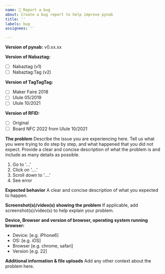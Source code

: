 ```yaml
---
name: 🐛 Report a bug
about: Create a bug report to help improve pynab
title: ''
labels: bug
assignees: ''

---
```


**Version of pynab:** v0.xx.xx

**Version of Nabaztag:**

- [ ] Nabaztag (v1)
- [ ] Nabaztag:Tag (v2)

**Version of TagTagTag:**

- [ ] Maker Faire 2018
- [ ] Ulule 05/2019
- [ ] Ulule 10/2021

**Version of RFID:**

- [ ] Original
- [ ] Board NFC 2022 from Ulule 10/2021

**The problem**
Describe the issue you are experiencing here. Tell us what you were trying to do step by step, and what happened that you did not expect. Provide a clear and concise description of what the problem is and include as many details as possible.

1. Go to '...'
2. Click on '....'
3. Scroll down to '....'
4. See error

**Expected behavior**
A clear and concise description of what you expected to happen.

**Screenshot(s)/video(s) showing the problem**
If applicable, add screenshot(s)/video(s) to help explain your problem.

<!-- If applicable, always include if unsure. -->

**Device, Browser and version of browser, operating system running browser:**
- Device: [e.g. iPhone6]
- OS: [e.g. iOS]
- Browser [e.g. chrome, safari]
- Version [e.g. 22]

**Additional information & file uploads**
Add any other context about the problem here.
